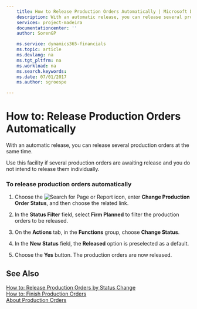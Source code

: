 ```yaml
---
    title: How to Release Production Orders Automatically | Microsoft Docs
    description: With an automatic release, you can release several production orders at the same time.
    services: project-madeira
    documentationcenter: ''
    author: SorenGP

    ms.service: dynamics365-financials
    ms.topic: article
    ms.devlang: na
    ms.tgt_pltfrm: na
    ms.workload: na
    ms.search.keywords:
    ms.date: 07/01/2017
    ms.author: sgroespe

---
```

# How to: Release Production Orders Automatically
With an automatic release, you can release several production orders at the same time.  
  
 Use this facility if several production orders are awaiting release and you do not intend to release them individually.  
  
### To release production orders automatically  
  
1.  Choose the ![Search for Page or Report](media/ui-search/search_small.png "Search for Page or Report icon") icon, enter **Change Production Order Status**, and then choose the related link.  
  
2.  In the **Status Filter** field, select **Firm Planned** to filter the production orders to be released.  
  
3.  On the **Actions** tab, in the **Functions** group, choose **Change Status**.  
  
4.  In the **New Status** field, the **Released** option is preselected as a default.  
  
5.  Choose the **Yes** button. The production orders are now released.  
  
## See Also  
 [How to: Release Production Orders by Status Change](../how-to-release-production-orders-by-status-change.md)   
 [How to: Finish Production Orders](../how-to-finish-production-orders.md)   
 [About Production Orders](../about-production-orders.md)